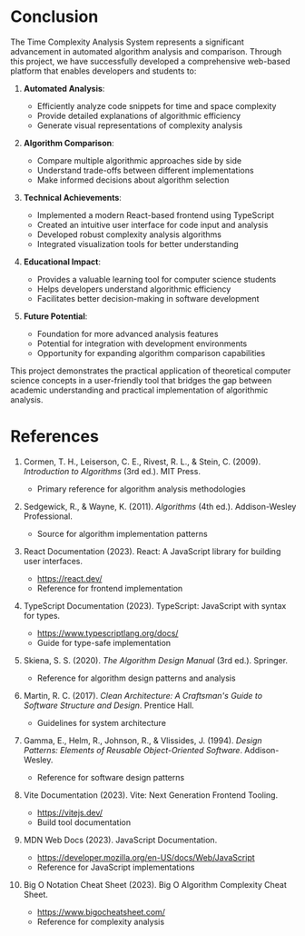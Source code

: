 # Conclusion

The Time Complexity Analysis System represents a significant advancement in automated algorithm analysis and comparison. Through this project, we have successfully developed a comprehensive web-based platform that enables developers and students to:

1. **Automated Analysis**: 
   - Efficiently analyze code snippets for time and space complexity
   - Provide detailed explanations of algorithmic efficiency
   - Generate visual representations of complexity analysis

2. **Algorithm Comparison**:
   - Compare multiple algorithmic approaches side by side
   - Understand trade-offs between different implementations
   - Make informed decisions about algorithm selection

3. **Technical Achievements**:
   - Implemented a modern React-based frontend using TypeScript
   - Created an intuitive user interface for code input and analysis
   - Developed robust complexity analysis algorithms
   - Integrated visualization tools for better understanding

4. **Educational Impact**:
   - Provides a valuable learning tool for computer science students
   - Helps developers understand algorithmic efficiency
   - Facilitates better decision-making in software development

5. **Future Potential**:
   - Foundation for more advanced analysis features
   - Potential for integration with development environments
   - Opportunity for expanding algorithm comparison capabilities

This project demonstrates the practical application of theoretical computer science concepts in a user-friendly tool that bridges the gap between academic understanding and practical implementation of algorithmic analysis.

# References

1. Cormen, T. H., Leiserson, C. E., Rivest, R. L., & Stein, C. (2009). *Introduction to Algorithms* (3rd ed.). MIT Press.
   - Primary reference for algorithm analysis methodologies

2. Sedgewick, R., & Wayne, K. (2011). *Algorithms* (4th ed.). Addison-Wesley Professional.
   - Source for algorithm implementation patterns

3. React Documentation (2023). React: A JavaScript library for building user interfaces.
   - https://react.dev/
   - Reference for frontend implementation

4. TypeScript Documentation (2023). TypeScript: JavaScript with syntax for types.
   - https://www.typescriptlang.org/docs/
   - Guide for type-safe implementation

5. Skiena, S. S. (2020). *The Algorithm Design Manual* (3rd ed.). Springer.
   - Reference for algorithm design patterns and analysis

6. Martin, R. C. (2017). *Clean Architecture: A Craftsman's Guide to Software Structure and Design*. Prentice Hall.
   - Guidelines for system architecture

7. Gamma, E., Helm, R., Johnson, R., & Vlissides, J. (1994). *Design Patterns: Elements of Reusable Object-Oriented Software*. Addison-Wesley.
   - Reference for software design patterns

8. Vite Documentation (2023). Vite: Next Generation Frontend Tooling.
   - https://vitejs.dev/
   - Build tool documentation

9. MDN Web Docs (2023). JavaScript Documentation.
   - https://developer.mozilla.org/en-US/docs/Web/JavaScript
   - Reference for JavaScript implementations

10. Big O Notation Cheat Sheet (2023). Big O Algorithm Complexity Cheat Sheet.
    - https://www.bigocheatsheet.com/
    - Reference for complexity analysis
